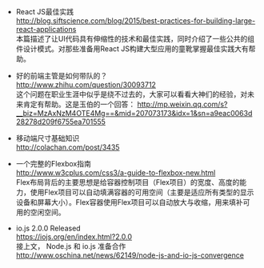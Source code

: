 
* React JS最佳实践  
http://blog.siftscience.com/blog/2015/best-practices-for-building-large-react-applications  
本篇描述了让UI代码具有伸缩性的技术和最佳实践，同时介绍了一些公共的组件设计模式。对那些准备用React JS构建大型应用的童靴掌握最佳实践大有帮助。

* 好的前端主管是如何带队的？   
http://www.zhihu.com/question/30093712   
这个问题在职业生涯中似乎是绕不过去的，大家可以看看大神们的经验，对未来肯定有帮助。这是玉伯的一个回答： http://mp.weixin.qq.com/s?__biz=MzAxNzM4OTE4Mg==&mid=207073173&idx=1&sn=a9eac0063d28278d209f6755ea701555

* 移动端尺寸基础知识   
http://colachan.com/post/3435 

* 一个完整的Flexbox指南  
http://www.w3cplus.com/css3/a-guide-to-flexbox-new.html   
Flex布局背后的主要思想是给容器控制项目（Flex项目）的宽度、高度的能力，使用Flex项目可以自动填满容器的可用空间（主要是适应所有类型的显示设备和屏幕大小）。Flex容器使用Flex项目可以自动放大与收缩，用来填补可用的空闲空间。

* io.js 2.0.0 Released   
https://iojs.org/en/index.html?2.0.0   
接上文， Node.js 和 io.js 准备合作 http://www.oschina.net/news/62149/node-js-and-io-js-convergence
